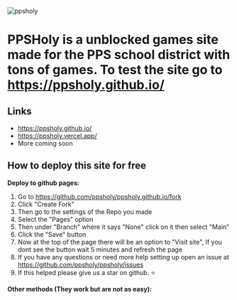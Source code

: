 ![ppsholy](https://user-images.githubusercontent.com/100136502/214304334-ea6e3d1e-29aa-4f42-85f9-583e76ce4296.png)
# PPSHoly is a unblocked games site made for the PPS school district with tons of games. To test the site go to https://ppsholy.github.io/

## Links
- https://ppsholy.github.io/
- https://ppsholy.vercel.app/
- More coming soon
## How to deploy this site for free
**Deploy to github pages:**
1. Go to https://github.com/ppsholy/ppsholy.github.io/fork
2. Click "Create Fork"
3. Then go to the settings of the Repo you made
4. Select the "Pages" option
5. Then under "Branch" where it says "None" click on it then select "Main"
6. Click the "Save" button
7. Now at the top of the page there will be an option to "Visit site", If you dont see the button wait 5 minutes and refresh the page
8. If you have any questions or need more help setting up open an issue at https://github.com/ppsholy/ppsholy/issues
7. If this helped please give us a star on github. ⭐

**Other methods (They work but are not as easy):**
